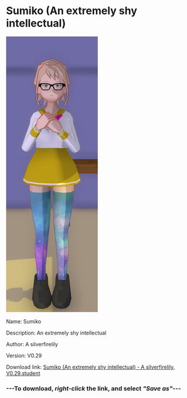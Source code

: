 # Sumiko (An extremely shy intellectual)

<img src = "https://raw.githubusercontent.com/Arbiter1223/Daigaku-Gurashi-Custom-Students/master/Students/Files/Sumiko%20(An%20extremely%20shy%20intellectual).png">

Name: Sumiko

Description: An extremely shy intellectual

Author: A silverfirelily

Version: V0.29

Download link: <a href="https://raw.githubusercontent.com/Arbiter1223/Daigaku-Gurashi-Custom-Students/master/Students/Files/Sumiko%20(An%20extremely%20shy%20intellectual)%20-%20A%20silverfirelily%2C%20V0.29.student">Sumiko (An extremely shy intellectual) - A silverfirelily, V0.29.student</a>

### ---**To download, _right-click_ the link, and select _"Save as"_**---

